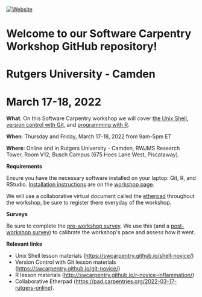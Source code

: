 [![Website](https://github.com/carpentries/workshop-template/actions/workflows/website.yml/badge.svg)](https://github.com/carpentries/workshop-template/actions/workflows/website.yml)

# Welcome to our Software Carpentry Workshop GitHub repository!
# Rutgers University - Camden
# March 17-18, 2022

**What**: On this Software Carpentry workshop we will cover [the Unix Shell][unix], [version control with Git][git], and [programming with R][r].

**When**: Thursday and Friday, March 17-18, 2022 from 9am-5pm ET

**Where**: Online and in Rutgers University - Camden, RWJMS Research Tower, Room V12, Busch Campus (675 Hoes Lane West, Piscataway).

**Requirements**

Ensure you have the necessary software installed on your laptop: Git, R, and RStudio. [Installation instructions][installation] are on the [workshop page](https://lunasare.github.io/2022-03-17-rutgers-online/).

We will use a collaborative virtual document called the [etherpad][etherpad] throughout the workshop, be sure to register there everyday of the workshop.

**Surveys**

Be sure to complete the [pre-workshop survey](https://carpentries.typeform.com/to/wi32rS?slug=2022-03-17-rutgers-online).  We use this (and a [post-workshop survey](https://carpentries.typeform.com/to/UgVdRQ?slug=2022-03-17-rutgers-online)) to calibrate the workshop's pace and assess how it went.


**Relevant links**

- Unix Shell lesson materials (https://swcarpentry.github.io/shell-novice/)
- Version Control with Git lesson materials (https://swcarpentry.github.io/git-novice/)
- R lesson materials (http://swcarpentry.github.io/r-novice-inflammation/) 
- Collaborative Etherpad (https://pad.carpentries.org/2022-03-17-rutgers-online).


[email]: mailto:team@carpentries.org
[r]: http://swcarpentry.github.io/r-novice-inflammation/
[git]: https://swcarpentry.github.io/git-novice/
[unix]: https://swcarpentry.github.io/shell-novice/
[etherpad]: https://pad.carpentries.org/2022-03-17-rutgers-online
[installation]: https://lunasare.github.io/2022-03-17-rutgers-online/#setup

[github-project-pages]: https://help.github.com/en/github/working-with-github-pages/creating-a-github-pages-site
[issues]: https://github.com/carpentries/workshop-template/issues
[lesson-example]: https://carpentries.github.io/lesson-example/
[self-organized-workshop-form]: https://amy.carpentries.org/forms/self-organised/
[swc-site]: https://software-carpentry.org
[lc-site]: https://librarycarpentry.org
